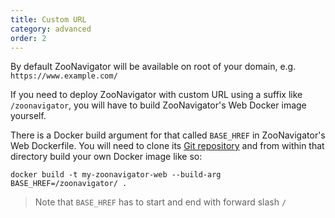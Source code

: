 ```yaml
---
title: Custom URL
category: advanced
order: 2
---
```


By default ZooNavigator will be available on root of your domain, e.g. `https://www.example.com/`

If you need to deploy ZooNavigator with custom URL using a suffix like `/zoonavigator`, you will have to build ZooNavigator's Web Docker image yourself.

There is a Docker build argument for that called `BASE_HREF` in ZooNavigator's Web Dockerfile. You will need to clone its [Git repository](https://github.com/elkozmon/zoonavigator-web) and from within that directory build your own Docker image like so:

`docker build -t my-zoonavigator-web --build-arg BASE_HREF=/zoonavigator/ .`

> Note that `BASE_HREF` has to start and end with forward slash `/`
